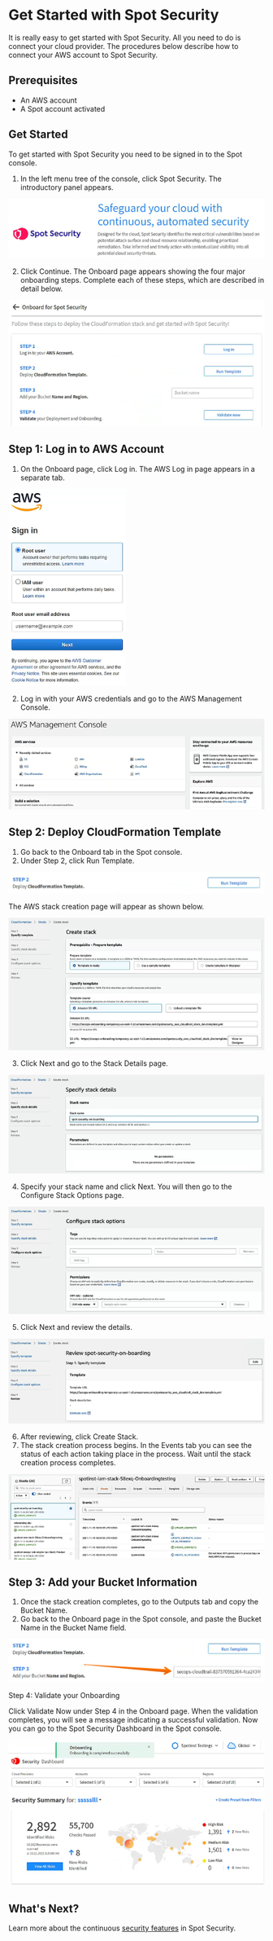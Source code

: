 <meta name="robots" content="noindex">

# Get Started with Spot Security

It is really easy to get started with Spot Security. All you need to do is connect your cloud provider. The procedures below describe how to connect your AWS account to Spot Security.

## Prerequisites
- An AWS account
- A Spot account activated

## Get Started

To get started with Spot Security you need to be signed in to the Spot console.
1. In the left menu tree of the console, click Spot Security. The introductory panel appears.

<img src="/spot-security/_media/getting-started-01.png" />

2. Click Continue. The Onboard page appears showing the four major onboarding steps. Complete each of these steps, which are described in detail below.

<img src="/spot-security/_media/getting-started-02.png" />

## Step 1: Log in to AWS Account
1. On the Onboard page, click Log in. The AWS Log in page appears in a separate tab.

<img src="/spot-security/_media/getting-started-03.png" />

2. Log in with your AWS credentials and go to the AWS Management Console.

<img src="/spot-security/_media/getting-started-04.png" />

## Step 2: Deploy CloudFormation Template
1. Go back to the Onboard tab in the Spot console.
2. Under Step 2, click Run Template.

<img src="/spot-security/_media/getting-started-05.png" />

   The AWS stack creation page will appear as shown below.

<img src="/spot-security/_media/getting-started-06.png" />

3. Click Next and go to the Stack Details page.

<img src="/spot-security/_media/getting-started-07.png" />

4. Specify your stack name and click Next. You will then go to the Configure Stack Options page.

<img src="/spot-security/_media/getting-started-08.png" />

5. Click Next and review the details.

<img src="/spot-security/_media/getting-started-09.png" />

6. After reviewing, click Create Stack.
7. The stack creation process begins. In the Events tab you can see the status of each action taking place in the process. Wait until the stack creation process completes.

<img src="/spot-security/_media/getting-started-10.png" />

## Step 3: Add your Bucket Information
1. Once the stack creation completes, go to the Outputs tab and copy the Bucket Name.
2. Go back to the Onboard page in the Spot console, and paste the Bucket Name in the Bucket Name field.

<img src="/spot-security/_media/getting-started-10a.png" />

Step 4: Validate your Onboarding

Click Validate Now under Step 4 in the Onboard page. When the validation completes, you will see a message indicating a successful validation. Now you can go to the Spot Security Dashboard in the Spot console.

<img src="/spot-security/_media/getting-started-11.png" />

## What's Next?

Learn more about the continuous [security features](spot-security/features/) in Spot Security.
